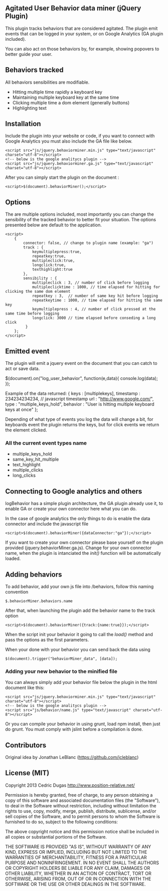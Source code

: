 ## Agitated User Behavior data miner (jQuery Plugin)

This plugin tracks behaviors that are considered agitated. The plugin emit events that can be logged in your system, or on Google Analytics (GA plugin  included).

You can also act on those behaviors by, for example, showing popovers to better guide your user. 

## Behaviors tracked

All behaviors sensibilities are modifiable.

+ Hitting multiple time rapidly a keyboard key
+ Maintaining multiple keyboard key at the same time
+ Clicking multiple time a dom element (generally buttons)
+ Highlighting text

## Installation

Include the plugin into your website or code, if you want to connect with Google Analytics you must also include the GA file like below.

	<script src="js/jquery.behaviorminer.min.js" type="text/javascript" charset="utf-8"></script>
	<!-- below is the google analitycs plugin -->
	<script src="js/jquery.behaviorminer.ga.js" type="text/javascript" charset="utf-8"></script>

After you can simply start the plugin on the document :

	<script>$(document).behaviorMiner();</script>

## Options
The are multiple options included, most importantly you can change the sensibility of the tracked behavior to better fit your situation. The options presented below are default to the application.

	<script>
		{
            connector: false, // change to plugin name (example: "ga")
            track : {
                keymultiplepress:true,
                repeatkey:true,
                multipleclick:true,
                longclick:true,
                texthighlight:true
            },
            sensibility : {
                multipleclick : 3, // number of click before logging
                multipleclicktime : 1000, // time elapsed for hitting for clicking the same dom element
                repeatkey : 3,  // number of same key hit before logging
                repeatkeytime : 1000, // time elapsed for hitting the same key
                keymultiplepress : 4, // number of click pressed at the same time before logging
                longclick: 3000 // time elapsed before conseding a long click
             }
        };
	</script>


## Emitted event

The plugin will emit a jquery event on the document that you can catch to act or save data.

$(document).on("log_user_behavior", function(e,data){
	console.log(data);
});

Example of the data returned:
	 {
	    keys : [multiplekeys],
	    timestamp : 234234234234, // javascript timestamp
	    url : "http://www.google.com/",
	    type : "multiple_keys_hold",
	    behavior : "User is hitting multiple keyboard keys at once"
	};

Depending of what type of events you log the data will change a bit, for keyboards event the plugin returns the keys, but for click events we return the element clicked.

### All the current event types name

+ multiple_keys_hold
+ same_key_hit_multiple
+ text_highlight
+ multiple_clicks
+ long_clicks

## Connecting to Google analytics and others

logBehavior has a simple plugin architecture, the GA plugin already use it, to enable GA or create your own connector here what you can do.

In the case of google analytics the only things to do is enable the data connector and include the javascript file 

	<script>$(document).behaviorMiner({dataConnector:"ga"});</script>

If you want to create your own connector please base yourself on the plugin provided (jquery.behaviorMiner.ga.js). Change for your own connector name, when the plugin is intanciated the *init()* function will be automatically loaded.

## Adding behaviors

To add behavior, add your own js file into /behaviors, follow this naming convention

	$.behaviorMiner.behaviors.name

After that, when launching the plugin add the behavior name to the track option

	<script>$(document).behaviorMiner({track:{name:true}});</script>

When the script init your behavior it going to call the *load()* method and pass the options as  the first parameters.

When your done with your behavior you can send back the data using 

	$(document).trigger("behaviorMiner_data", [data]);

### Adding your new behavior to the minified file

You can always simply add your behavior file below the plugin in the html document like this:

	<script src="js/jquery.behaviorminer.min.js" type="text/javascript" charset="utf-8"></script>
	<!-- below is the google analitycs plugin -->
	<script src="js/behavior/name.js" type="text/javascript" charset="utf-8"></script>

Or you can compile your behavior in using grunt, load npm install, then just do grunt. You must comply with jslint before a compilation is done.

## Contributors

Original idea by Jonathan LeBlanc (https://github.com/jcleblanc) 

## License (MIT)

Copyright 2013 Cedric Dugas
http://www.position-relative.net/

Permission is hereby granted, free of charge, to any person obtaining
a copy of this software and associated documentation files (the
"Software"), to deal in the Software without restriction, including
without limitation the rights to use, copy, modify, merge, publish,
distribute, sublicense, and/or sell copies of the Software, and to
permit persons to whom the Software is furnished to do so, subject to
the following conditions:

The above copyright notice and this permission notice shall be
included in all copies or substantial portions of the Software.

THE SOFTWARE IS PROVIDED "AS IS", WITHOUT WARRANTY OF ANY KIND,
EXPRESS OR IMPLIED, INCLUDING BUT NOT LIMITED TO THE WARRANTIES OF
MERCHANTABILITY, FITNESS FOR A PARTICULAR PURPOSE AND
NONINFRINGEMENT. IN NO EVENT SHALL THE AUTHORS OR COPYRIGHT HOLDERS BE
LIABLE FOR ANY CLAIM, DAMAGES OR OTHER LIABILITY, WHETHER IN AN ACTION
OF CONTRACT, TORT OR OTHERWISE, ARISING FROM, OUT OF OR IN CONNECTION
WITH THE SOFTWARE OR THE USE OR OTHER DEALINGS IN THE SOFTWARE.